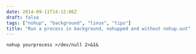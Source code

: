 ```yaml
---
date: 2014-09-11T14:12:06Z
draft: false
tags: ["nohup", "background", "linux", "tips"]
title: "Run a process in background, nohupped and without nohup.out"
---
```


```
nohup yourprocess >/dev/null 2>&1&
```

